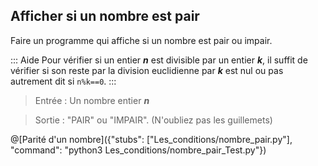 ## Afficher si un nombre est pair

Faire un programme qui affiche si un nombre est pair ou impair.

::: Aide
Pour vérifier si un entier ***n*** est divisible par un entier ***k***, il suffit de vérifier si son reste par la division euclidienne par ***k*** est nul ou pas autrement dit si `n%k==0`.
:::

> Entrée : Un nombre entier ***n***

> Sortie : "PAIR" ou "IMPAIR". (N'oubliez pas les guillemets)

@[Parité d'un nombre]({"stubs": ["Les_conditions/nombre_pair.py"], "command": "python3 Les_conditions/nombre_pair_Test.py"})
